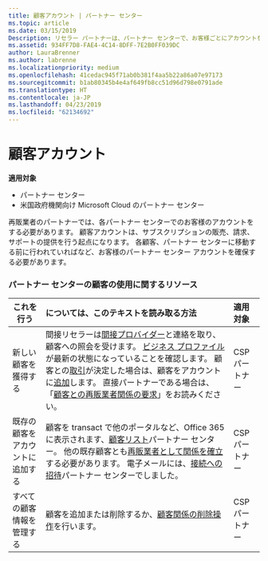 ```yaml
---
title: 顧客アカウント | パートナー センター
ms.topic: article
ms.date: 03/15/2019
Description: リセラー パートナーは、パートナー センターで、お客様ごとにアカウントを 1 つ作成する必要があります。 顧客アカウントは、サブスクリプションの販売、請求、サポートの提供を行う起点になります。
ms.assetid: 934FF7D8-FAE4-4C14-8DFF-7E2B0FF039DC
author: LauraBrenner
ms.author: labrenne
ms.localizationpriority: medium
ms.openlocfilehash: 41cedac945f71ab0b381f4aa5b22a86a07e97173
ms.sourcegitcommit: b1ab80345b4e4af649fb8cc51d96d798e0791ade
ms.translationtype: HT
ms.contentlocale: ja-JP
ms.lasthandoff: 04/23/2019
ms.locfileid: "62134692"
---
```

# <a name="customer-accounts"></a>顧客アカウント

**適用対象**

-  パートナー センター
-  米国政府機関向け Microsoft Cloud のパートナー センター


再販業者のパートナーでは、各パートナー センターでのお客様のアカウントをする必要があります。 顧客アカウントは、サブスクリプションの販売、請求、サポートの提供を行う起点になります。 各顧客、パートナー センターに移動する前に行われていればなど、お客様のパートナー センター アカウントを確保する必要があります。

### <a name="resources-for-working-with-your-customers-on-the-partner-center"></a>パートナー センターの顧客の使用に関するリソース

|**これを行う**   |**については、このテキストを読み取る方法**   |**適用対象**|
|-----------------|:----------------------------|:--------------|
|新しい顧客を獲得する|間接リセラーは[間接プロバイダー](indirect-reseller-tasks-in-partner-center.md)と連絡を取り、顧客への照会を受けます。 [ビジネス プロファイル](create-a-marketing-profile.md)が最新の状態になっていることを確認します。 顧客との[取引](responding-to-referrals.md)が決定した場合は、顧客をアカウントに[追加](add-a-new-customer.md)します。 直接パートナーである場合は、「[顧客との再販業者関係の要求](request-a-relationship-with-a-customer.md)」をお読みください。|CSP パートナー|
|既存の顧客をアカウントに追加する   | 顧客を transact で他のポータルなど、Office 365 に表示されます、[顧客リスト](see-your-customer-list.md)パートナー センター。 他の既存顧客とも[再販業者として関係を確立](indirect-reseller-tasks-in-partner-center.md)する必要があります。 電子メールには、[接続への招待](responding-to-referrals.md)パートナー センターでしました。   | CSP パートナー   |
|すべての顧客情報を管理する   | 顧客を追加または削除するか、[顧客関係の削除操作](remove-a-relationship.md)を行います。|   CSP パートナー |